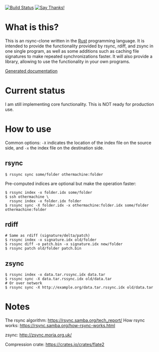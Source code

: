 [![Build Status](https://travis-ci.org/remram44/rs-sync.svg?branch=master)](https://travis-ci.org/remram44/rs-sync/builds)
[![Say Thanks!](https://img.shields.io/badge/Say%20Thanks-!-1EAEDB.svg)](https://saythanks.io/to/remram44)

What is this?
=============

This is an rsync-clone written in the [Rust](https://www.rust-lang.org/) programming language. It is intended to provide the functionality provided by rsync, rdiff, and zsync in one single program, as well as some additions such as caching file signatures to make repeated synchronizations faster. It will also provide a library, allowing to use the functionality in your own programs.

[Generated documentation](https://remram44.github.io/rs-sync/rssync/index.html)

Current status
==============

I am still implementing core functionality. This is NOT ready for production use.

How to use
==========

Common options: `-X` indicates the location of the index file on the source side, and `-x` the index file on the destination side.

rsync
-----

```
$ rssync sync some/folder othermachine:folder
```

Pre-computed indices are optional but make the operation faster:

```
$ rssync index -x folder.idx some/folder
$ ssh othermachine \
  rssync index -x folder.idx folder
$ rssync sync -X folder.idx -x othermachine:folder.idx some/folder othermachine:folder
```

rdiff
-----

```
# Same as rdiff (signature/delta/patch)
$ rssync index -x signature.idx old/folder
$ rssync diff -o patch.bin -x signature.idx new/folder
$ rssync patch old/folder patch.bin
```

zsync
-----

```
$ rssync index -x data.tar.rssync.idx data.tar
$ rssync sync -X data.tar.rssync.idx old/data.tar
# Or over network
$ rssync sync -X http://example.org/data.tar.rssync.idx old/data.tar
```

Notes
=====

The rsync algorithm: https://rsync.samba.org/tech_report/
How rsync works: https://rsync.samba.org/how-rsync-works.html

zsync: http://zsync.moria.org.uk/

Compression crate: https://crates.io/crates/flate2

